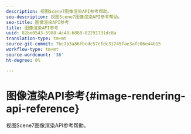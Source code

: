 ```yaml
---
description: 视图Scene7图像渲染API参考帮助。
seo-description: 视图Scene7图像渲染API参考帮助。
seo-title: 图像渲染API参考
title: 图像渲染API参考
uuid: 82be0543-5988-4c48-b880-02291731dc8a
translation-type: tm+mt
source-git-commit: 7bc7b3a86fbcdc57cfdc31745fae3afc06e44b15
workflow-type: tm+mt
source-wordcount: '36'
ht-degree: 0%

---
```



# 图像渲染API参考{#image-rendering-api-reference}

视图Scene7图像渲染API参考帮助。

